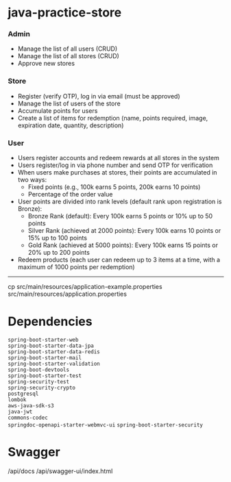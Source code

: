 # java-practice-store

### Admin

- Manage the list of all users (CRUD)
- Manage the list of all stores (CRUD)
- Approve new stores

### Store

- Register (verify OTP), log in via email (must be approved)
- Manage the list of users of the store
- Accumulate points for users
- Create a list of items for redemption (name, points required, image, expiration date, quantity, description)

### User

- Users register accounts and redeem rewards at all stores in the system
- Users register/log in via phone number and send OTP for verification
- When users make purchases at stores, their points are accumulated in two ways:
  - Fixed points (e.g., 100k earns 5 points, 200k earns 10 points)
  - Percentage of the order value
- User points are divided into rank levels (default rank upon registration is Bronze):
  - Bronze Rank (default): Every 100k earns 5 points or 10% up to 50 points
  - Silver Rank (achieved at 2000 points): Every 100k earns 10 points or 15% up to 100 points
  - Gold Rank (achieved at 5000 points): Every 100k earns 15 points or 20% up to 200 points
- Redeem products (each user can redeem up to 3 items at a time, with a maximum of 1000 points per redemption)

---

cp src/main/resources/application-example.properties src/main/resources/application.properties

# Dependencies

`spring-boot-starter-web`  
`spring-boot-starter-data-jpa`  
`spring-boot-starter-data-redis`  
`spring-boot-starter-mail`  
`spring-boot-starter-validation`  
`spring-boot-devtools`  
`spring-boot-starter-test`  
`spring-security-test`  
`spring-security-crypto`  
`postgresql`  
`lombok`  
`aws-java-sdk-s3`  
`java-jwt`  
`commons-codec`  
`springdoc-openapi-starter-webmvc-ui`
`spring-boot-starter-security`

# Swagger

/api/docs
/api/swagger-ui/index.html

